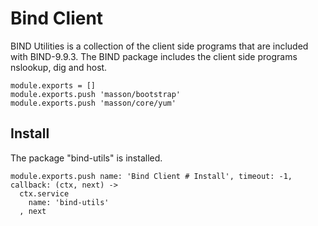 
# Bind Client

BIND Utilities is a collection of the client side programs that are included 
with BIND-9.9.3. The BIND package includes the client side programs 
nslookup, dig and host.

    module.exports = []
    module.exports.push 'masson/bootstrap'
    module.exports.push 'masson/core/yum'

## Install

The package "bind-utils" is installed.

    module.exports.push name: 'Bind Client # Install', timeout: -1, callback: (ctx, next) ->
      ctx.service
        name: 'bind-utils'
      , next
